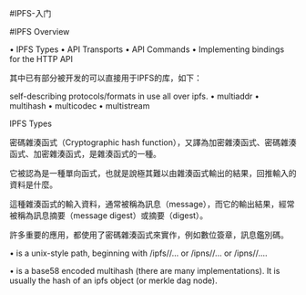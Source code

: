#IPFS-入门

#IPFS Overview

•	IPFS Types
•	API Transports
•	API Commands
•	Implementing bindings for the HTTP API

其中已有部分被开发的可以直接用于IPFS的库，如下：

self-describing protocols/formats in use all over ipfs.
•	multiaddr
•	multihash
•	multicodec
•	multistream

IPFS Types

密碼雜湊函式（Cryptographic hash function），又譯為加密雜湊函式、密碼雜湊函式、加密雜湊函式，是雜湊函式的一種。

它被認為是一種單向函式，也就是說極其難以由雜湊函式輸出的結果，回推輸入的資料是什麼。

這種雜湊函式的輸入資料，通常被稱為訊息（message），而它的輸出結果，經常被稱為訊息摘要（message digest）或摘要（digest）。

許多重要的應用，都使用了密碼雜湊函式來實作，例如數位簽章，訊息鑑別碼。
 
 
•	<ipfs-path> is a unix-style path, beginning with /ipfs/<hash>/... or /ipns/<hash>/... or /ipns/<domain>/....

•	<hash> is a base58 encoded multihash (there are many implementations). It is usually the hash of an ipfs object (or merkle dag node).
